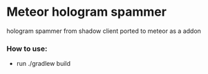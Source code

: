 # Meteor hologram spammer

hologram spammer from shadow client ported to meteor as a addon

### How to use:  
- run ./gradlew build
